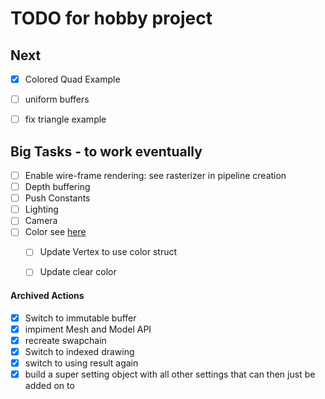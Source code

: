 # TODO for hobby project

## Next
- [x] Colored Quad Example
- [ ] uniform buffers
- [ ] fix triangle example


## Big Tasks - to work eventually
- [ ] Enable wire-frame rendering: see rasterizer in pipeline creation
- [ ] Depth buffering
- [ ] Push Constants
- [ ] Lighting
- [ ] Camera
- [ ] Color see [here](https://github.com/amethyst/amethyst/blob/master/amethyst_renderer/src/color.rs)
    - [ ] Update Vertex to use color struct
    - [ ] Update clear color


#### Archived Actions
- [x] Switch to immutable buffer
- [X] impiment Mesh and Model API
- [x] recreate swapchain
- [x] Switch to indexed drawing
- [x] switch to using result again
- [x] build a super setting object with all other settings that can then just be added on to 
